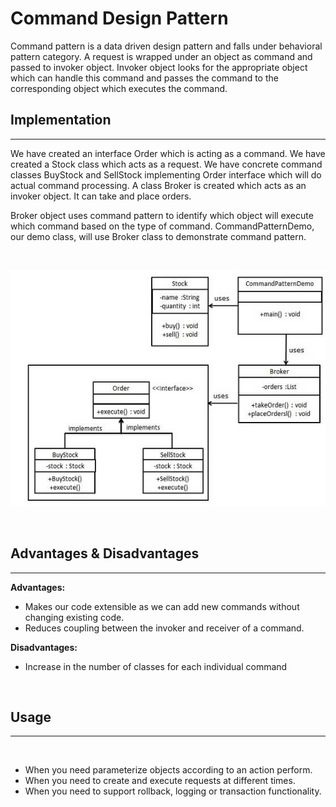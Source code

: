 # Command Design Pattern

Command pattern is a data driven design pattern and falls under behavioral pattern category. A request is wrapped under an object as command and passed to invoker object. Invoker object looks for the appropriate object which can handle this command and passes the command to the corresponding object which executes the command.

## Implementation
---
We have created an interface Order which is acting as a command. We have created a Stock class which acts as a request. We have concrete command classes BuyStock and SellStock implementing Order interface which will do actual command processing. A class Broker is created which acts as an invoker object. It can take and place orders.

Broker object uses command pattern to identify which object will execute which command based on the type of command. CommandPatternDemo, our demo class, will use Broker class to demonstrate command pattern.

<br>

![Commmand Pattern UMl Diagram](images/command_pattern_uml_diagram.jpg)

<br>

## Advantages & Disadvantages

---

**Advantages:** 

* Makes our code extensible as we can add new commands without changing existing code.
* Reduces coupling between the invoker and receiver of a command.

**Disadvantages:**

* Increase in the number of classes for each individual command


<br>

## Usage

---

<br>

* When you need parameterize objects according to an action perform.
* When you need to create and execute requests at different times.
*   When you need to support rollback, logging or transaction functionality.